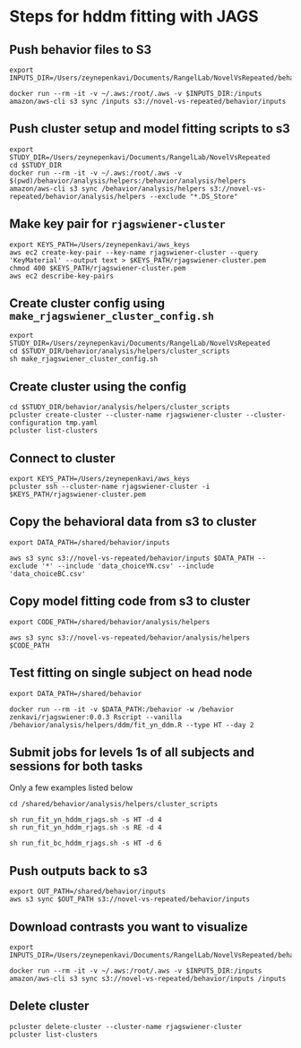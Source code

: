 # Steps for hddm fitting with JAGS

## Push behavior files to S3

```
export INPUTS_DIR=/Users/zeynepenkavi/Documents/RangelLab/NovelVsRepeated/behavior/inputs

docker run --rm -it -v ~/.aws:/root/.aws -v $INPUTS_DIR:/inputs amazon/aws-cli s3 sync /inputs s3://novel-vs-repeated/behavior/inputs
```

## Push cluster setup and model fitting scripts to s3

```
export STUDY_DIR=/Users/zeynepenkavi/Documents/RangelLab/NovelVsRepeated
cd $STUDY_DIR
docker run --rm -it -v ~/.aws:/root/.aws -v $(pwd)/behavior/analysis/helpers:/behavior/analysis/helpers amazon/aws-cli s3 sync /behavior/analysis/helpers s3://novel-vs-repeated/behavior/analysis/helpers --exclude "*.DS_Store"
```

## Make key pair for `rjagswiener-cluster`

```
export KEYS_PATH=/Users/zeynepenkavi/aws_keys
aws ec2 create-key-pair --key-name rjagswiener-cluster --query 'KeyMaterial' --output text > $KEYS_PATH/rjagswiener-cluster.pem
chmod 400 $KEYS_PATH/rjagswiener-cluster.pem
aws ec2 describe-key-pairs
```

## Create cluster config using `make_rjagswiener_cluster_config.sh`

```
export STUDY_DIR=/Users/zeynepenkavi/Documents/RangelLab/NovelVsRepeated
cd $STUDY_DIR/behavior/analysis/helpers/cluster_scripts
sh make_rjagswiener_cluster_config.sh
```

## Create cluster using the config

```
cd $STUDY_DIR/behavior/analysis/helpers/cluster_scripts
pcluster create-cluster --cluster-name rjagswiener-cluster --cluster-configuration tmp.yaml
pcluster list-clusters
```

## Connect to cluster

```
export KEYS_PATH=/Users/zeynepenkavi/aws_keys
pcluster ssh --cluster-name rjagswiener-cluster -i $KEYS_PATH/rjagswiener-cluster.pem
```

## Copy the behavioral data from s3 to cluster

```
export DATA_PATH=/shared/behavior/inputs

aws s3 sync s3://novel-vs-repeated/behavior/inputs $DATA_PATH --exclude '*' --include 'data_choiceYN.csv' --include 'data_choiceBC.csv'
```
## Copy model fitting code from s3 to cluster

```
export CODE_PATH=/shared/behavior/analysis/helpers

aws s3 sync s3://novel-vs-repeated/behavior/analysis/helpers $CODE_PATH
```

## Test fitting on single subject on head node

```
export DATA_PATH=/shared/behavior

docker run --rm -it -v $DATA_PATH:/behavior -w /behavior zenkavi/rjagswiener:0.0.3 Rscript --vanilla /behavior/analysis/helpers/ddm/fit_yn_ddm.R --type HT --day 2
```

## Submit jobs for levels 1s of all subjects and sessions for both tasks

Only a few examples listed below

```
cd /shared/behavior/analysis/helpers/cluster_scripts

sh run_fit_yn_hddm_rjags.sh -s HT -d 4
sh run_fit_yn_hddm_rjags.sh -s RE -d 4

sh run_fit_bc_hddm_rjags.sh -s HT -d 6
```

## Push outputs back to s3

```
export OUT_PATH=/shared/behavior/inputs
aws s3 sync $OUT_PATH s3://novel-vs-repeated/behavior/inputs
```

## Download contrasts you want to visualize

```
export INPUTS_DIR=/Users/zeynepenkavi/Documents/RangelLab/NovelVsRepeated/behavior/inputs

docker run --rm -it -v ~/.aws:/root/.aws -v $INPUTS_DIR:/inputs amazon/aws-cli s3 sync s3://novel-vs-repeated/behavior/inputs /inputs
```

## Delete cluster

```
pcluster delete-cluster --cluster-name rjagswiener-cluster
pcluster list-clusters
```
